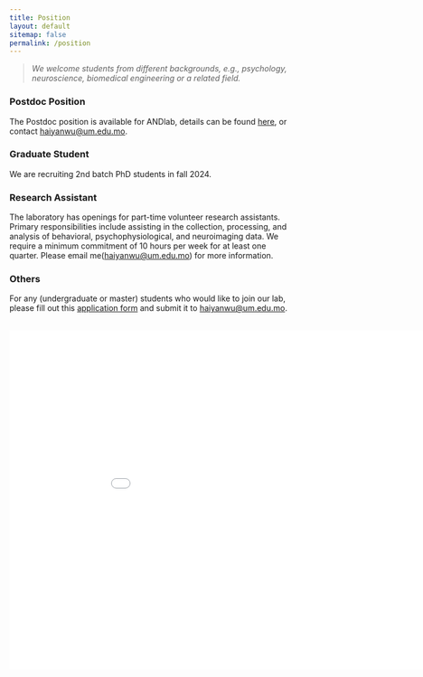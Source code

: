```yaml
---
title: Position
layout: default
sitemap: false
permalink: /position
---
```


> *We welcome students from different backgrounds, e.g., psychology, neuroscience, biomedical engineering or a related field.*

### Postdoc Position

The Postdoc position is available for ANDlab, details can be found [here](https://rskto.um.edu.mo/umtp/#02), or contact <haiyanwu@um.edu.mo>.

### Graduate Student

We are recruiting 2nd batch PhD students in fall 2024.

### Research Assistant

The laboratory has openings for part-time volunteer research assistants. Primary responsibilities include assisting in the collection, processing, and analysis of behavioral, psychophysiological, and neuroimaging data. We require a minimum commitment of 10 hours per week for at least one quarter. Please email me(<haiyanwu@um.edu.mo>) for more information.

### Others

For any (undergraduate or master) students who would like to join our lab, please fill out this [application form](/assets/ANDlab_Application_2022.docx) and submit it to <haiyanwu@um.edu.mo>.

<br>
<iframe src="{{ site.url }}{{ site.baseurl }}/assets/amap.html" width="960" height="600" frameborder="0" scrolling="no"></iframe>
